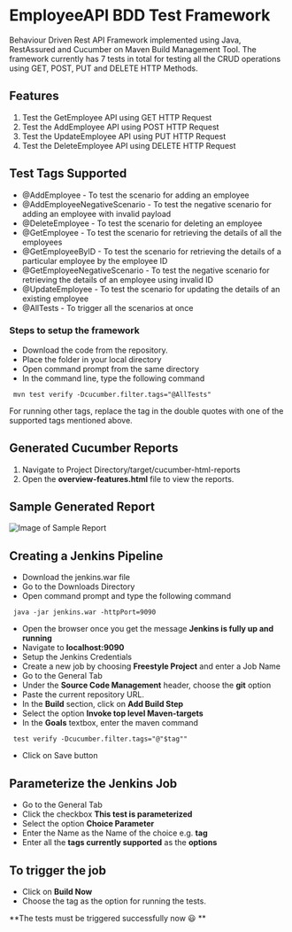 # EmployeeAPI BDD Test Framework
Behaviour Driven Rest API Framework implemented using Java, RestAssured and Cucumber on Maven Build Management Tool. The framework currently has 7 tests in total for testing all the CRUD operations using GET, POST, PUT and DELETE HTTP Methods.

## Features
1. Test the GetEmployee API using GET HTTP Request
2. Test the AddEmployee API using POST HTTP Request
3. Test the UpdateEmployee API using PUT HTTP Request
4. Test the DeleteEmployee API using DELETE HTTP Request

## Test Tags Supported
- @AddEmployee - To test the scenario for adding an employee 
- @AddEmployeeNegativeScenario - To test the negative scenario for adding an employee with invalid payload
- @DeleteEmployee - To test the scenario for deleting an employee
- @GetEmployee - To test the scenario for retrieving the details of all the employees
- @GetEmployeeByID - To test the scenario for retrieving the details of a particular employee by the employee ID
- @GetEmployeeNegativeScenario - To test the negative scenario for retrieving the details of an employee using invalid ID
- @UpdateEmployee - To test the scenario for updating the details of an existing employee
- @AllTests - To trigger all the scenarios at once

### Steps to setup the framework
- Download the code from the repository.
- Place the folder in your local directory
- Open command prompt from the same directory
- In the command line, type the following command
```console
 mvn test verify -Dcucumber.filter.tags="@AllTests"
```
For running other tags, replace the tag in the double quotes with one of the supported tags mentioned above.

## Generated Cucumber Reports
1. Navigate to Project Directory/target/cucumber-html-reports
2. Open the **overview-features.html** file to view the reports.

## Sample Generated Report
![Image of Sample Report](https://i.ibb.co/HgdNfKY/cucumber.png)

## Creating a Jenkins Pipeline
- Download the jenkins.war file
- Go to the Downloads Directory
- Open command prompt and type the following command
```console
 java -jar jenkins.war -httpPort=9090
```
- Open the browser once you get the message **Jenkins is fully up and running**
- Navigate to **localhost:9090**
- Setup the Jenkins Credentials
- Create a new job by choosing **Freestyle Project** and enter a Job Name
- Go to the General Tab
- Under the **Source Code Management** header, choose the **git** option
- Paste the current repository URL.
- In the **Build** section, click on **Add Build Step**
- Select the option **Invoke top level Maven-targets**
- In the **Goals** textbox, enter the maven command
```console
 test verify -Dcucumber.filter.tags="@"$tag""
```
- Click on Save button

## Parameterize the Jenkins Job
- Go to the General Tab
- Click the checkbox **This test is parameterized**
- Select the option **Choice Parameter**
- Enter the Name as the Name of the choice e.g. **tag**
- Enter all the **tags currently supported** as the **options**

## To trigger the job
- Click on **Build Now**
- Choose the tag as the option for running the tests.

**The tests must be triggered successfully now :smiley: **
